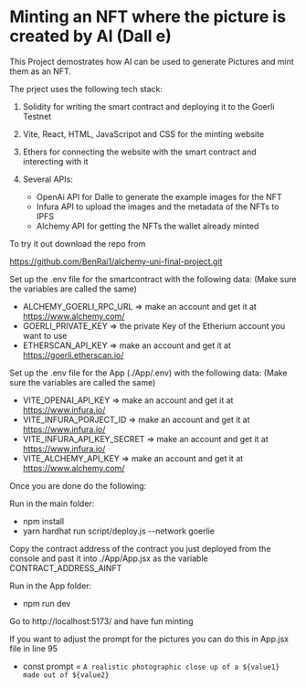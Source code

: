 # Minting an NFT where the picture is created by AI (Dall e)

This Project demostrates how AI can be used to generate Pictures and mint them as an NFT.

The prject uses the following tech stack:

1. Solidity for writing the smart contract and deploying it to the Goerli Testnet

2. Vite, React, HTML, JavaScripot and CSS for the minting website

3. Ethers for connecting the website with the smart contract and interecting with it

4. Several APIs:
   - OpenAi API for Dalle to generate the example images for the NFT
   - Infura API to upload the images and the metadata of the NFTs to IPFS
   - Alchemy API for getting the NFTs the wallet already minted

To try it out download the repo from

https://github.com/BenRai1/alchemy-uni-final-project.git

Set up the .env file for the smartcontract with the following data:
(Make sure the variables are called the same)

- ALCHEMY_GOERLI_RPC_URL => make an account and get it at https://www.alchemy.com/
- GOERLI_PRIVATE_KEY => the private Key of the Etherium account you want to use
- ETHERSCAN_API_KEY => make an account and get it at https://goerli.etherscan.io/

Set up the .env file for the App (./App/.env) with the following data:
(Make sure the variables are called the same)

- VITE_OPENAI_API_KEY => make an account and get it at https://www.infura.io/
- VITE_INFURA_PORJECT_ID => make an account and get it at https://www.infura.io/
- VITE_INFURA_API_KEY_SECRET => make an account and get it at https://www.infura.io/
- VITE_ALCHEMY_API_KEY => make an account and get it at https://www.alchemy.com/

Once you are done do the following:

Run in the main folder:

- npm install
- yarn hardhat run script/deploy.js --network goerlie

Copy the contract address of the contract you just deployed from the console and past it into ./App/App.jsx as the variable CONTRACT_ADDRESS_AINFT

Run in the App folder:

- npm run dev

Go to http://localhost:5173/ and have fun minting

If you want to adjust the prompt for the pictures you can do this in App.jsx file in line 95

- const prompt = `A realistic photographic close up of a ${value1} made out of ${value2} `
